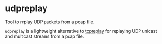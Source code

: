 # udpreplay

Tool to replay UDP packets from a pcap file.

`udpreplay` is a lightweight alternative to
[tcpreplay](http://tcpreplay.appneta.com/) for replaying UDP unicast
and multicast streams from a pcap file.